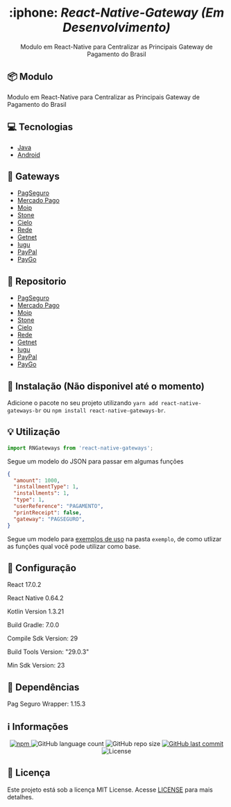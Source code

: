 <div align="center">
    <h1>
        :iphone: <i>React-Native-Gateway (Em Desenvolvimento)</i>
    </h1>
    
  <p>
    Modulo em React-Native para Centralizar as Principais Gateway de Pagamento do Brasil
  </p>
</div>

## :package: Modulo 

  <p>
    Modulo em React-Native para Centralizar as Principais Gateway de Pagamento do Brasil
  </p>

## :computer: Tecnologias

- [Java](https://www.java.com/pt-BR/)
- [Android](https://developer.android.com/)

## :briefcase: Gateways

- [PagSeguro](https://dev.pagseguro.uol.com.br/)
- [Mercado Pago](https://www.mercadopago.com.br/developers)
- [Moip](https://docs.moip.com.br/reference)
- [Stone](https://devcenter.stone.com.br/)
- [Cielo](https://desenvolvedores.cielo.com.br/api-portal/pt-br/content/cielo-lio)
- [Rede](https://www.userede.com.br/desenvolvedores/pt/)
- [Getnet](https://getstore.getnet.com.br/developer/)
- [Iugu](https://dev.iugu.com/reference)
- [PayPal](https://developer.paypal.com/docs/integration/paypal-here/sdk-dev/native/)
- [PayGo](https://dev.paygo.com.br/)

## :file_folder: Repositorio

- [PagSeguro](https://github.com/pagseguro/pagseguro-sdk-plugpagservicewrapper)
- [Mercado Pago](https://github.com/mercadopago/sdk-java)
- [Moip](https://github.com/moiplabs/moip-java)
- [Stone](https://devcenter.stone.com.br/)
- [Cielo](https://github.com/DeveloperCielo/API-3.0-Java)
- [Rede](#)
- [Getnet](#)
- [Iugu](https://github.com/iugu/iugu-java)
- [PayPal](https://github.com/paypal/Android-SDK)
- [PayGo](https://github.com/PGPagamentos/paygo-smart)

## :floppy_disk: Instalação (Não disponivel até o momento)

Adicione o pacote no seu projeto utilizando `yarn add react-native-gateways-br` ou `npm install react-native-gateways-br`.

## :bulb: Utilização

```js
import RNGateways from 'react-native-gateways';
```

Segue um modelo do JSON para passar em algumas funções

```json
{
  "amount": 1000,
  "installmentType": 1,
  "installments": 1,
  "type": 1,
  "userReference": "PAGAMENTO",
  "printReceipt": false,
  "gateway": "PAGSEGURO",
}
```

Segue um modelo para [exemplos de uso](exemplo/App.js) na pasta `exemplo`, de como utlizar as funções qual você pode utilizar como base.


## :iphone: Configuração

  <p>
    React 17.0.2
  </p>
  <p>
    React Native 0.64.2
  </p>
  <p>
    Kotlin Version 1.3.21
  </p>
  <p>
    Build Gradle: 7.0.0
  </p>
  <p>
    Compile Sdk Version: 29 
  </p>
  <p>
    Build Tools Version: "29.0.3" 
  </p>
  <p>
    Min Sdk Version: 23
  </p>
  
## :triangular_ruler: Dependências

<p>
  Pag Seguro Wrapper: 1.15.3
</p>

## :information_source: Informações

<div align="center">
      <a href="#">
        <img alt="npm" src="https://img.shields.io/npm/v/react-native-gateways-br?color=F25D24">
      </a>
        <img alt="GitHub language count" src="https://img.shields.io/github/languages/count/joaodematejr/react-native-gateways-br?color=#F25D24">
        <img alt="GitHub repo size" src="https://img.shields.io/github/repo-size/joaodematejr/react-native-gateways-br?color=%F25D24">
        <a href="https://github.com/joaodematejr/react-native-gateways-br/commits/master">
        <img alt="GitHub last commit" src="https://img.shields.io/github/last-commit/joaodematejr/react-native-gateways-br?color=%F25D24">
      </a>
  <img alt="License" src="https://img.shields.io/badge/license-MIT-brightgreen?color=%F25D24">
</div>

## :memo: Licença

Este projeto está sob a licença MIT License. Acesse [LICENSE](LICENSE) para mais detalhes.
